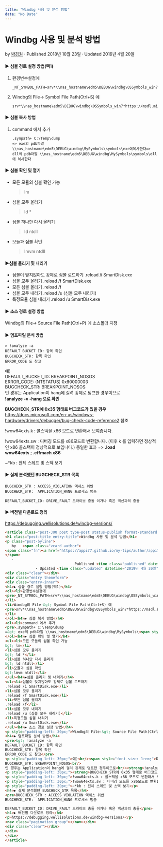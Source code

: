 ```yaml
---
title: "Windbg 사용 및 분석 방법"
date: "No Date"
---
```


Windbg 사용 및 분석 방법
=================

by 
[박경원](https://appi77.github.io/my-tips/author/appi77/ "박경원이(가) 작성한 글")
·
Published 2018년 10월 23일
· Updated 2019년 4월 20일

#### ▶ 심볼 경로 설정 방법(택1)

1. 환경변수설정에

   ```
   _NT_SYMBOL_PATH=srv*\\nas_hostname\edm5\DEBUG\windbg\OSSymbols_win7*https://msdl.microsoft.com/download/symbols;\\nas_hostname\edm5\DEBUG\windbg\MySymbols*https://mywebserver/symbols;C:\Windows\system32
   ```
2. Windbg의 File-> Symbol File Path(Ctrl+S) 에

   ```
   srv*\\nas_hostname\edm5\DEBUG\windbg\OSSymbols_win7*https://msdl.microsoft.com/download/symbols;\\nas_hostname\edm5\DEBUG\windbg\MySymbols*https://mywebserver/symbols;C:\Windows\system32
   ```

#### ▶ 심볼 복사 방법

1. command 에서 추가

   ```
   .sympath+ C:\Temp\dump
   => exe의 pdb파일 \\nas_hostname\edm5\DEBUG\windbg\MySymbols\symbols\exe에복사한다=> dll의 pdb파일 \\nas_hostname\edm5\DEBUG\windbg\MySymbols\symbols\dll에 복사한다
   ```

#### ▶ 심볼 확인 및 열기

* 모든 모듈의 심볼 확인 가능
  > lm
* 심볼 모두 올리기
  > ld \*
* 심볼 하나만 다시 올리기
  > ld ntdll
* 모듈과 심볼 확인
  >lmvm ntdll

#### ▶심볼 올리기 및 내리기

* 심볼이 맞지않아도 강제로 심볼 로드하기
  .reload /i SmartDisk.exe
* 심볼 모두 올리기
  .reload /f SmartDisk.exe
* 모든 심볼 올리기
  .reload /f
* 심볼 모두 내리기
  .reload /u (심볼 모두 내리기)
* 특정모듈 심볼 내리기
  .reload /u SmartDisk.exe

#### ▶ 소스 경로 설정 방법

Windbg의 File-> Source File Path(Ctrl+P) 에 소스폴더 지정

#### ▶ 덤프파일 분석 방법

```
> !analyze -a
DEFAULT_BUCKET_ID: 항목 확인
BUGCHECK_STR: 항목 확인 
ERROR_CODE 도 참고
```

예)  
DEFAULT\_BUCKET\_ID: BREAKPOINT\_NOSOS  
ERROR\_CODE: (NTSTATUS) 0x80000003  
BUGCHECK\_STR: BREAKPOINT\_NOSOS  
인 경우는 Application이 hang에 걸려 강제로 덤프한 경우이므로  
**!analyze -v -hang 으로 확인**

**BUGCHECK\_STR에 0x35 형태로 버그코드가 있을 경우**  
<https://docs.microsoft.com/en-us/windows-hardware/drivers/debugger/bug-check-code-reference2> 참조

!wow64exts.k : 콜스택을 x86 모드로 변환해서 보여줍니다.

!wow64exts.sw : 디버깅 모드를 x86모드로 변환합니다. (이후 k 를 입력하면 정상적인 x86 콜스택이 정상적으로 보입니다.) 동일한 효과 => **.load wow64exts** ; **.effmach x86**

~\*kb : 전체 스레드 및 스택 보기

#### ▶ 실제 분석했던 BUGCHECK\_STR 목록

```
BUGCHECK_STR : ACCESS_VIOLATION 액세스 위반 
BUGCHECK_STR:  APPLICATION_HANG 프로세스 멈춤

DEFAULT_BUCKET_ID: DRIVE_FAULT 드라이브 충돌 이거나 혹은 백신과의 충돌
```

#### ▶ 버전별 다운로드 정리

https://debugging.wellisolutions.de/windbg-versions/

```html
<article class="post-300 post type-post status-publish format-standard hentry category-debug category-si-technology"><div class="post-inner group">
<h1 class="post-title entry-title">Windbg 사용 및 분석 방법</h1>
<p class="post-byline">
   by   <span class="vcard author">
<span class="fn"><a href="https://appi77.github.io/my-tips/author/appi77/" rel="author" title="박경원이(가) 작성한 글">박경원</a></span>
</span>
   ·
                                Published <time class="published" datetime="2018년 10월 23일">2018년 10월 23일</time>
              · Updated <time class="updated" datetime="2019년 4월 20일">2019년 4월 20일</time></p>
<div class="clear"></div>
<div class="entry themeform">
<div class="entry-inner">
<h4>▶ 심볼 경로 설정 방법(택1)</h4>
<ol><li>환경변수설정에
<pre>_NT_SYMBOL_PATH=srv*\\nas_hostname\edm5\DEBUG\windbg\OSSymbols_win7*https://msdl.microsoft.com/download/symbols;\\nas_hostname\edm5\DEBUG\windbg\MySymbols*https://mywebserver/symbols;C:\Windows\system32</pre>
</li>
<li>Windbg의 File-&gt; Symbol File Path(Ctrl+S) 에
<pre>srv*\\nas_hostname\edm5\DEBUG\windbg\OSSymbols_win7*https://msdl.microsoft.com/download/symbols;\\nas_hostname\edm5\DEBUG\windbg\MySymbols*https://mywebserver/symbols;C:\Windows\system32</pre>
</li>
</ol><h4>▶ 심볼 복사 방법</h4>
<ol><li>command 에서 추가
<pre>.sympath+ C:\Temp\dump
=&gt; exe의 pdb파일 \\nas_hostname\edm5\DEBUG\windbg\MySymbols\<span style="color: #0000ff;">symbols\exe</span>에복사한다=&gt; dll의 pdb파일 \\nas_hostname\edm5\DEBUG\windbg\MySymbols\<span style="color: #0000ff;">symbols\dll</span>에 복사한다</pre></li>
</ol><h4>▶ 심볼 확인 및 열기</h4>
<ul><li>모든 모듈의 심볼 확인 가능
&gt; lm</li>
<li>심볼 모두 올리기
&gt; ld *</li>
<li>심볼 하나만 다시 올리기
&gt; ld ntdll</li>
<li>모듈과 심볼 확인
&gt;lmvm ntdll</li>
</ul><h4>▶심볼 올리기 및 내리기</h4>
<ul><li>심볼이 맞지않아도 강제로 심볼 로드하기
.reload /i SmartDisk.exe</li>
<li>심볼 모두 올리기
.reload /f SmartDisk.exe</li>
<li>모든 심볼 올리기
.reload /f</li>
<li>심볼 모두 내리기
.reload /u (심볼 모두 내리기)</li>
<li>특정모듈 심볼 내리기
.reload /u SmartDisk.exe</li>
</ul><h4>▶ 소스 경로 설정 방법</h4>
<p style="padding-left: 30px;">Windbg의 File-&gt; Source File Path(Ctrl+P) 에 소스폴더 지정</p>
<h4>▶ 덤프파일 분석 방법</h4>
<pre>&gt; !analyze -a
DEFAULT_BUCKET_ID: 항목 확인
BUGCHECK_STR: 항목 확인 
ERROR_CODE 도 참고</pre>
<p style="padding-left: 30px;">예)<br/><span style="font-size: 1rem;">DEFAULT_BUCKET_ID: BREAKPOINT_NOSOS<br/></span>ERROR_CODE: (NTSTATUS) 0x80000003<br/>
BUGCHECK_STR: BREAKPOINT_NOSOS<br/>
인 경우는 Application이 hang에 걸려 강제로 덤프한 경우이므로<br/><strong>!analyze -v -hang 으로 확인</strong></p>
<p style="padding-left: 30px;"><strong>BUGCHECK_STR에 0x35 형태로 버그코드가 있을 경우</strong><br/><a href="https://docs.microsoft.com/en-us/windows-hardware/drivers/debugger/bug-check-code-reference2">https://docs.microsoft.com/en-us/windows-hardware/drivers/debugger/bug-check-code-reference2</a> 참조</p>
<p style="padding-left: 30px;">!wow64exts.k : 콜스택을 x86 모드로 변환해서 보여줍니다.</p>
<p style="padding-left: 30px;">!wow64exts.sw : 디버깅 모드를 x86모드로 변환합니다. (이후 k 를 입력하면 정상적인 x86 콜스택이 정상적으로 보입니다.) 동일한 효과 =&gt; <span class="notranslate"><strong>.load wow64exts</strong></span> ; <span class="notranslate"><strong>.effmach x86</strong></span></p>
<p style="padding-left: 30px;">~*kb : 전체 스레드 및 스택 보기</p>
<h4>▶ 실제 분석했던 BUGCHECK_STR 목록</h4>
<pre>BUGCHECK_STR : ACCESS_VIOLATION 액세스 위반 
BUGCHECK_STR:  APPLICATION_HANG 프로세스 멈춤

DEFAULT_BUCKET_ID: DRIVE_FAULT 드라이브 충돌 이거나 혹은 백신과의 충돌</pre>
<h4>▶ 버전별 다운로드 정리</h4>
<p>https://debugging.wellisolutions.de/windbg-versions/</p>
<nav class="pagination group"></nav></div>
<div class="clear"></div>
</div>
</div>
</article>
```
